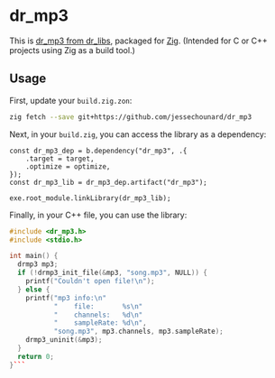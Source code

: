 # dr_mp3
This is [dr_mp3 from dr_libs](https://github.com/mackron/dr_libs), packaged for [Zig](https://ziglang.org/). (Intended for C or C++ projects using Zig as a build tool.)

## Usage
First, update your `build.zig.zon`:
```sh
zig fetch --save git+https://github.com/jessechounard/dr_mp3
```

Next, in your `build.zig`, you can access the library as a dependency:
```zig
const dr_mp3_dep = b.dependency("dr_mp3", .{
    .target = target,
    .optimize = optimize,
});
const dr_mp3_lib = dr_mp3_dep.artifact("dr_mp3");

exe.root_module.linkLibrary(dr_mp3_lib);
```

Finally, in your C++ file, you can use the library:
```cpp
#include <dr_mp3.h>
#include <stdio.h>

int main() {
  drmp3 mp3;
  if (!drmp3_init_file(&mp3, "song.mp3", NULL)) {
    printf("Couldn't open file!\n");
  } else {
    printf("mp3 info:\n"
           "    file:       %s\n"
           "    channels:   %d\n"
           "    sampleRate: %d\n",
           "song.mp3", mp3.channels, mp3.sampleRate);
    drmp3_uninit(&mp3);
  }
  return 0;
}```
